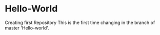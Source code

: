 # Hello-World
Creating first Repository
This is the first time changing in the branch of master 'Hello-world'.
